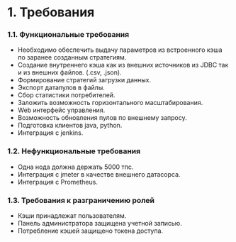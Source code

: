 # 1. Требования
### 1.1. Функциональные требования
* Необходимо обеспечить выдачу параметров из встроенного кэша по заранее созданным стратегиям.
* Создание внутреннего кэша как из внешних источников из JDBC так и из внешних файлов. (.csv, .json).
* Формирование стратегий загрузки данных.
* Экспорт датапулов в файлы.
* Сбор статистики потребителей.
* Заложить возможность горизонтального масштабирования.
* Web интерфейс управления.
* Возможность обновления пулов по внешнему запросу.
* Подготовка клиентов java, python.
* Интеграция с jenkins.
### 1.2. Нефункциональные требования
* Одна нода должна держать 5000 тпс.
* Интеграция с jmeter в качестве внешнего датасорса.
* Интеграция с Prometheus.

### 1.3. Требования к разграничению ролей
* Кэши принадлежат пользователям.
* Панель администратора защищена учетной записью.
* Потребление кэшей защищено токена доступа.